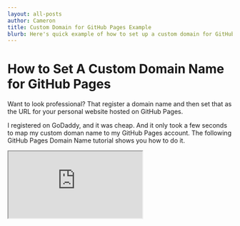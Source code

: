 ```yaml
---
layout: all-posts
author: Cameron
title: Custom Domain for GitHub Pages Example
blurb: Here's quick example of how to set up a custom domain for GitHub Pages accounts. In this GitHub Pages custom domain example we use GoDaddy, but this tutorial applies equally to any domain name registry.
---
```


<h1>How to Set A Custom Domain Name for GitHub Pages</h1>

Want to look professional? That register a domain name and then set that as the URL for your personal website hosted on GitHub Pages. 

I registered on GoDaddy, and it was cheap. And it only took a few seconds to map my custom doman name to my GitHub Pages account. The following GitHub Pages Domain Name tutorial shows you how to do it.

<div class="embed-responsive embed-responsive-16by9">
<iframe class="embed-responsive-item" src="https://www.youtube.com/embed/qJSM8oCB3mU"></iframe>
</div>

